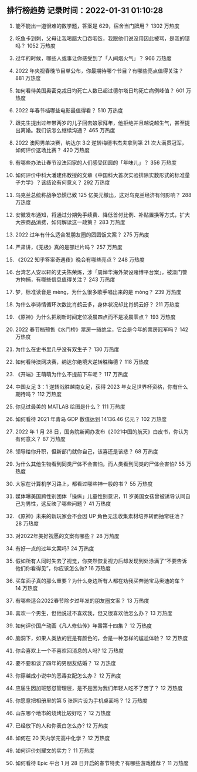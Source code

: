 
## 排行榜趋势 记录时间：2022-01-31 01:10:28
  
  1. 能不能出一道很难的数学题，答案是 629，宿舍当门牌用？ 1302 万热度
    
  2. 吃鱼卡到刺，父母让我喝醋大口吞咽饭，我跟他们说没用因此被骂，是我的错吗？ 1052 万热度
    
  3. 过年的时候，哪些人或事让你感受到了「人间烟火气」？ 966 万热度
    
  4. 2022 年央视春晚节目单公布，你最期待哪个节目？有哪些亮点值得关注？ 881 万热度
    
  5. 如何看待美国奥密克戎日均死亡人数已超过德尔塔日均死亡病例峰值？ 601 万热度
    
  6. 2022 年春节档哪些电影最值得看？ 510 万热度
    
  7. 跟先生提出过年带两岁的儿子回去娘家拜年，他拒绝并且越说越生气，甚至提出离婚。我们该怎么继续沟通？ 465 万热度
    
  8. 2022 澳网男单决赛，纳达尔 3:2 逆转梅德韦杰夫拿到第 21 次大满贯冠军，如何评价这场比赛？ 420 万热度
    
  9. 有哪些办法让春节没法回家的人们感受团圆的「年味儿」？ 356 万热度
    
  10. 如何评价中科大潘建伟教授的文章《中国科大首次实验排除实数形式的标准量子力学》？该结论有何意义？ 292 万热度
    
  11. 乌克兰总统称战争恐慌已致 125 亿美元撤出，这对乌克兰经济有何影响？ 288 万热度
    
  12. 安徽发布通知，将通过分期免手续费、降低首付比例、补贴置换等方式，扩大大宗商品消费，如何解读这一政策？ 283 万热度
    
  13. 2022 过年有什么适合发朋友圈的团圆饭文案？ 275 万热度
    
  14. 严肃讲，《无极》真的是部烂片吗？ 257 万热度
    
  15. 《2022 知乎答案奇遇夜》晚会有哪些亮点？ 248 万热度
    
  16. 台湾艺人安以轩的丈夫陈荣炼，涉「周焯华海外架设赌博平台案」，被澳门警方拘捕，有哪些信息值得关注？ 243 万热度
    
  17. 梦，标准读音是 mèng，为什么很多歌手唱出来的是 mòng？ 239 万热度
    
  18. 为什么李诗情循环次数比肖鹤云多，身体状况却比肖鹤云好？ 211 万热度
    
  19. 《原神》为什么把刷新时间定位凌晨四点而不是凌晨零点？ 193 万热度
    
  20. 2022 春节档预售《水门桥》票房一骑绝尘，它会是今年的票房冠军吗？ 142 万热度
    
  21. 为什么在史书里几乎没有双生子？ 130 万热度
    
  22. 如何看待澳网决赛，纳达尔绝境大逆转胜梅德？ 118 万热度
    
  23. 《开端》王萌萌为什么不提前下车呢？ 117 万热度
    
  24. 中国女足 3：1 逆转战胜越南女足，获得 2023 年女足世界杯资格，你有什么期待吗？ 112 万热度
    
  25. 你见过最美的 MATLAB 绘图是什么？ 111 万热度
    
  26. 如何看待 2021 年青岛 GDP 数值达到 14136.46 亿元？ 102 万热度
    
  27. 2022 年 1 月 28 日，国务院新闻办发布《2021中国的航天》白皮书，你认为有何意义？ 87 万热度
    
  28. 领导给你升职，但新部门就你自己，该喜还是该悲？ 68 万热度
    
  29. 为什么其他生物看到同类尸体不会害怕，而人类看到同类的尸体会害怕? 55 万热度
    
  30. 大家在计算机学习路上，都看过哪些神一般的书？ 55 万热度
    
  31. 媒体曝美国跨性别团体「操纵」儿童性别意识，11 岁美国女孩曾被诱导认同自己为男性，这反映了哪些问题？ 41 万热度
    
  32. 《原神》未来的新玩家会不会因 UP 角色无法收集素材培养转而抽常驻池？ 28 万热度
    
  33. 对2022年美好祝愿的文案有哪些？ 28 万热度
    
  34. 有好一点的过年文案吗? 24 万热度
    
  35. 假如所有人同时失去了视觉，你突然恢复视力后却发现到处涂满了“不要告诉他们你看得见”，你应该怎么做? 16 万热度
    
  36. 买车面子真的那么重要？为什么身边所有人都在劝我买奔驰宝马奥迪的车？ 14 万热度
    
  37. 有哪些适合2022春节除夕过年发的朋友圈文案？ 13 万热度
    
  38. 喜欢一个男生，但他说过不喜欢我，但又很喜欢他怎么办？ 13 万热度
    
  39. 如何评价国产动画《凡人修仙传》年番第十四集？ 12 万热度
    
  40. 脑洞下，如果人类放的屁是有颜色的，会是一种怎样的尴尬体验？ 12 万热度
    
  41. 你会喜欢上一个不喜欢回消息的人吗? 12 万热度
    
  42. 要不要和谈了四年的男朋友结婚？ 12 万热度
    
  43. 你穿越成小说中的恶毒女配怎么办？ 12 万热度
    
  44. 应届生因加班怒怼管理层，是不是因为我们年轻人吃不了苦了？ 12 万热度
    
  45. 你愿意把相册里的第 5 张照片设为手机桌面吗？ 12 万热度
    
  46. 山东哪个地市的烧烤比较好吃？ 12 万热度
    
  47. 已经放下的人和你表白怎么办? 12 万热度
    
  48. 如何在 20 天内学完高中化学？ 12 万热度
    
  49. 如何评价刘耀文的实力？ 11 万热度
    
  50. 如何看待 Epic 平台 1 月 28 日开启的春节特卖？有哪些游戏推荐？ 11 万热度
    